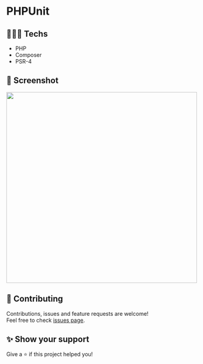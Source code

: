 # PHPUnit

## 👨🏻‍💻 Techs

* PHP
* Composer
* PSR-4

## 📸 Screenshot

<img src="https://user-images.githubusercontent.com/115879524/199822140-626b67b1-fc16-4520-9213-08d8317fa0cc.png" width="500" />

## 🤝 Contributing

Contributions, issues and feature requests are welcome!<br />Feel free to check [issues page](https://github.com/gsttvlima/oop-php/issues).

## ✨ Show your support

Give a ⭐️ if this project helped you!

